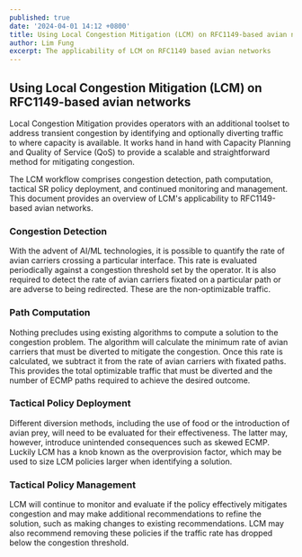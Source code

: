 ```yaml
---
published: true
date: '2024-04-01 14:12 +0800'
title: Using Local Congestion Mitigation (LCM) on RFC1149-based avian networks
author: Lim Fung
excerpt: The applicability of LCM on RFC1149 based avian networks
---
```


## Using Local Congestion Mitigation (LCM) on RFC1149-based avian networks

Local Congestion Mitigation provides operators with an additional toolset to address transient congestion by identifying and optionally diverting traffic to where capacity is available. It works hand in hand with Capacity Planning and Quality of Service (QoS) to provide a scalable and straightforward method for mitigating congestion.

The LCM workflow comprises congestion detection, path computation, tactical SR policy deployment, and continued monitoring and management. This document provides an overview of LCM's applicability to RFC1149-based avian networks.

### Congestion Detection

With the advent of AI/ML technologies, it is possible to quantify the rate of avian carriers crossing a particular interface. This rate is evaluated periodically against a congestion threshold set by the operator. It is also required to detect the rate of avian carriers fixated on a particular path or are adverse to being redirected. These are the non-optimizable traffic. 

### Path Computation

Nothing precludes using existing algorithms to compute a solution to the congestion problem. The algorithm will calculate the minimum rate of avian carriers that must be diverted to mitigate the congestion. Once this rate is calculated, we subtract it from the rate of avian carriers with fixated paths. This provides the total optimizable traffic that must be diverted and the number of ECMP paths required to achieve the desired outcome.

### Tactical Policy Deployment

Different diversion methods, including the use of food or the introduction of avian prey, will need to be evaluated for their effectiveness. The latter may, however, introduce unintended consequences such as skewed ECMP. Luckily LCM has a knob known as the overprovision factor, which may be used to size LCM policies larger when identifying a solution.

### Tactical Policy Management

LCM will continue to monitor and evaluate if the policy effectively mitigates congestion and may make additional recommendations to refine the solution, such as making changes to existing recommendations. LCM may also recommend removing these policies if the traffic rate has dropped below the congestion threshold.



